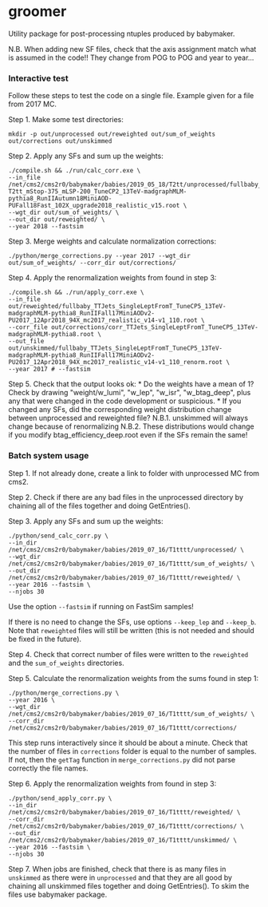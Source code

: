 # groomer

Utility package for post-processing ntuples produced by babymaker.

N.B. When adding new SF files, check that the axis assignment match what is assumed in the code!! They change from POG to POG and year to year...

### Interactive test

Follow these steps to test the code on a single file. Example given for a file from 2017 MC.

Step 1. Make some test directories:

    mkdir -p out/unprocessed out/reweighted out/sum_of_weights out/corrections out/unskimmed

Step 2. Apply any SFs and sum up the weights:

    ./compile.sh && ./run/calc_corr.exe \
    --in_file /net/cms2/cms2r0/babymaker/babies/2019_05_18/T2tt/unprocessed/fullbaby_SMS-T2tt_mStop-375_mLSP-200_TuneCP2_13TeV-madgraphMLM-pythia8_RunIIAutumn18MiniAOD-PUFall18Fast_102X_upgrade2018_realistic_v15.root \
    --wgt_dir out/sum_of_weights/ \
    --out_dir out/reweighted/ \
    --year 2018 --fastsim 

Step 3. Merge weights and calculate normalization corrections:

    ./python/merge_corrections.py --year 2017 --wgt_dir out/sum_of_weights/ --corr_dir out/corrections/

Step 4. Apply the renormalization weights from found in step 3:

    ./compile.sh && ./run/apply_corr.exe \
    --in_file out/reweighted/fullbaby_TTJets_SingleLeptFromT_TuneCP5_13TeV-madgraphMLM-pythia8_RunIIFall17MiniAODv2-PU2017_12Apr2018_94X_mc2017_realistic_v14-v1_110.root \
    --corr_file out/corrections/corr_TTJets_SingleLeptFromT_TuneCP5_13TeV-madgraphMLM-pythia8.root \
    --out_file out/unskimmed/fullbaby_TTJets_SingleLeptFromT_TuneCP5_13TeV-madgraphMLM-pythia8_RunIIFall17MiniAODv2-PU2017_12Apr2018_94X_mc2017_realistic_v14-v1_110_renorm.root \
    --year 2017 # --fastsim 

Step 5. Check that the output looks ok:
    * Do the weights have a mean of 1? Check by drawing "weight/w_lumi", "w_lep", "w_isr", "w_btag_deep", plus any that were changed in the code development or suspicious.
    * If you changed any SFs, did the corresponding weight distribution change between unprocessed and reweighted file?
        N.B.1. unskimmed will always change because of renormalizing 
        N.B.2. These distributions would change if you modify btag_efficiency_deep.root even if the SFs remain the same!

### Batch system usage

Step 1. If not already done, create a link to folder with unprocessed MC from cms2.

Step 2. Check if there are any bad files in the unprocessed directory by chaining all of the files together and doing GetEntries().

Step 3. Apply any SFs and sum up the weights:
    
    ./python/send_calc_corr.py \
    --in_dir /net/cms2/cms2r0/babymaker/babies/2019_07_16/T1tttt/unprocessed/ \
    --wgt_dir /net/cms2/cms2r0/babymaker/babies/2019_07_16/T1tttt/sum_of_weights/ \
    --out_dir /net/cms2/cms2r0/babymaker/babies/2019_07_16/T1tttt/reweighted/ \
    --year 2016 --fastsim \
    --njobs 30

Use the option `--fastsim` if running on FastSim samples!

If there is no need to change the SFs, use options `--keep_lep` and `--keep_b`. Note that `reweighted` files will still be written (this is not needed and should be fixed in the future).

Step 4. Check that correct number of files were written to the `reweighted` and the `sum_of_weights` directories.

Step 5. Calculate the renormalization weights from the sums found in step 1:

    ./python/merge_corrections.py \
    --year 2016 \
    --wgt_dir /net/cms2/cms2r0/babymaker/babies/2019_07_16/T1tttt/sum_of_weights/ \
    --corr_dir /net/cms2/cms2r0/babymaker/babies/2019_07_16/T1tttt/corrections/

This step runs interactively since it should be about a minute. Check that the number of files in `corrections` folder is equal to the number of samples. If not, then the `getTag` function in `merge_corrections.py` did not parse correctly the file names.

Step 6. Apply the renormalization weights from found in step 3:

    ./python/send_apply_corr.py \
    --in_dir /net/cms2/cms2r0/babymaker/babies/2019_07_16/T1tttt/reweighted/ \
    --corr_dir /net/cms2/cms2r0/babymaker/babies/2019_07_16/T1tttt/corrections/ \
    --out_dir /net/cms2/cms2r0/babymaker/babies/2019_07_16/T1tttt/unskimmed/ \
    --year 2016 --fastsim \
    --njobs 30

Step 7. When jobs are finished, check that there is as many files in `unskimmed` as there were in `unprocessed` and that they are all good by chaining all unskimmed files together and doing GetEntries(). To skim the files use babymaker package.
